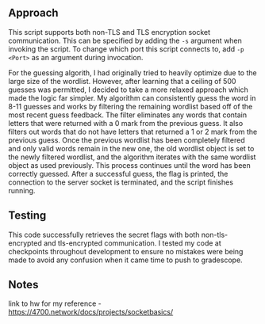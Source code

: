 ## Approach

This script supports both non-TLS and TLS encryption socket communication. This can be specified by adding the `-s` argument when invoking the script. To change which port this script connects to, add `-p <Port>` as an argument during invocation.

For the guessing algorith, I had originally tried to heavily optimize due to the large size of the wordlist. However, after learning that a ceiling of 500 guesses was permitted, I decided to take a more relaxed approach which made the logic far simpler. My algorithm can consistently guess the word in 8-11 guesses and works by filtering the remaining wordlist based off of the most recent guess feedback. The filter eliminates any words that contain letters that were returned with a 0 mark from the previous guess. It also filters out words that do not have letters that returned a 1 or 2 mark from the previous guess. Once the previous wordlist has been completely filtered and only valid words remain in the new one, the old wordlist object is set to the newly filtered wordlist, and the algorithm iterates with the same wordlist object as used previously. This process continues until the word has been correctly guessed. After a successful guess, the flag is printed, the connection to the server socket is terminated, and the script finishes running.

## Testing

This code successfully retrieves the secret flags with both non-tls-encrypted and tls-encrypted communication. I tested my code at checkpoints throughout development to ensure no mistakes were being made to avoid any confusion when it came time to push to gradescope.

## Notes

link to hw for my reference - https://4700.network/docs/projects/socketbasics/
